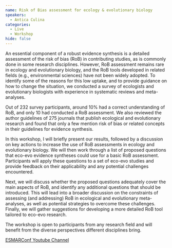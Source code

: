 ```yaml
---
name: Risk of Bias assessment for ecology & evolutionary biology
speakers:
  - Antica Culina
categories:
  - Live
  - Workshop
hide: false
---
```


An essential component of a robust evidence synthesis is a detailed assessment of the risk of bias (RoB) in contributing studies, as is commonly done in some research disciplines. However, RoB assessment remains rare in ecology and evolutionary biology, and the RoB tools developed in related fields (e.g., environmental sciences) have not been widely adopted. To identify some of the reasons for this low uptake, and to provide guidance on how to change the situation, we conducted a survey of ecologists and evolutionary biologists with experience in systematic reviews and meta-analyses.

Out of 232 survey participants, around 10% had a correct understanding of RoB, and only 10 had conducted a RoB assessment. We also reviewed the author guidelines of 275 journals that publish ecological and evolutionary research and found that only a few mention risk of bias or related concepts in their guidelines for evidence synthesis.

In this workshop, I will briefly present our results, followed by a discussion on key actions to increase the use of RoB assessments in ecology and evolutionary biology. We will then work through a list of proposed questions that eco-evo evidence syntheses could use for a basic RoB assessment. Participants will apply these questions to a set of eco-evo studies and provide feedback on their applicability and any potential challenges encountered.

Next, we will discuss whether the proposed questions adequately cover the main aspects of RoB, and identify any additional questions that should be introduced. This will lead into a broader discussion on the constraints of assessing (and addressing) RoB in ecological and evolutionary meta-analyses, as well as potential strategies to overcome these challenges. Finally, we will gather suggestions for developing a more detailed RoB tool tailored to eco-evo research.

The workshop is open to participants from any research field and will benefit from the diverse perspectives different disciplines bring.

[ESMARConf Youtube Channel](https://www.youtube.com/@esmarconf)